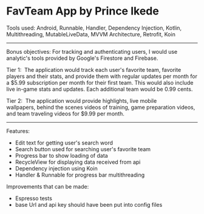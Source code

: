 # FavTeam App by Prince Ikede

Tools used: Android, Runnable, Handler, Dependency Injection, Kotlin, Multithreading, MutableLiveData, 
MVVM Architecture, Retrofit, Koin

----------------------------------------------------------------------------------------------------

Bonus objectives:
For tracking and authenticating users, I would use analytic's tools provided by Google's Firestore and Firebase.

Tier 1: 
The application would track each user's favorite team, favorite players and their stats, 
and provide them with regular updates per month for a $5.99 subscription per month for their first team. 
This would also include live in-game stats and updates. Each additional team would be 0.99 cents. 

Tier 2: 
The application would provide highlights, live mobile wallpapers, behind the scenes videos of training, 
game preparation videos, and team traveling videos for $9.99 per month.


----------------------------------------------------------------------------------------------------

Features:

- Edit text for getting user's search word
- Search button used for searching user's favorite team
- Progress bar to show loading of data
- RecycleView for displaying data received from api
- Dependency injection using Koin
- Handler & Runnable for progress bar multithreading

Improvements that can be made:
- Espresso tests
- base Url and api key should have been put into config files 

 
